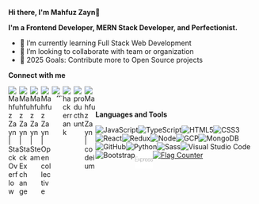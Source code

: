 **Hi there, I'm Mahfuz Zayn👋**

**I'm a Frontend Developer, MERN Stack Developer, and Perfectionist.**
- 🌱 I’m currently learning Full Stack Web Development
- 👯 I’m looking to collaborate with team or organization
- 🥅 2025 Goals: Contribute more to Open Source projects

**Connect with me**

[<img align="left" alt="Mahfuz Zayn | Stack Overflow" width="22px" src="https://cdn.jsdelivr.net/npm/simple-icons@3.4.0/icons/stackoverflow.svg" />][stackoverflow]
[<img align="left" alt="Mahfuz Zayn | Stack Exchange" width="22px" src="https://cdn.jsdelivr.net/npm/simple-icons@3.4.0/icons/stackexchange.svg" />][stackexchange]
[<img align="left" alt="Mahfuz Zayn | Steam" width="22px" src="https://cdn.jsdelivr.net/npm/simple-icons@3.4.0/icons/steam.svg" />][steam]
[<img align="left" alt="Mahfuz Zayn | Opencollective" width="22px" src="https://cdn.jsdelivr.net/npm/simple-icons@3.4.0/icons/opencollective.svg" />][opencollective]
[<img align="left" src="https://d2fltix0v2e0sb.cloudfront.net/dev-badge.svg" alt="official_dulin's DEV Profile" height="22" width="22">][dev.to]
[<img align="left" alt="hackerrank" width="22px" src="https://cdn.jsdelivr.net/npm/simple-icons@3.4.0/icons/hackerrank.svg" />][hackerrank]
[<img align="left" alt="producthunt" width="22px" src="https://cdn.jsdelivr.net/npm/simple-icons@3.4.0/icons/producthunt.svg" />][producthunt]
[<img align="left" alt="Mahfuz Zayn | codeium" width="22px" src="https://cdn.jsdelivr.net/npm/simple-icons@v13/icons/codeium.svg" />][codeium]


<br />
<br />

**Languages and Tools**

<div float="left">
<img align="left" alt="JavaScript" src="https://img.icons8.com/color/36/000000/javascript.png"/>
<img align="left" alt="TypeScript" src="https://img.icons8.com/color/36/000000/typescript.png"/>
<img align="left" alt="HTML5" src="https://img.icons8.com/color/36/000000/html-5.png"/>
<img align="left" alt="CSS3" src="https://img.icons8.com/color/36/000000/css3.png"/>
<img align="left" alt="React" src="https://img.icons8.com/plasticine/36/000000/react.png"/>
<img align="left" alt="Redux" src="https://img.icons8.com/color/36/000000/redux.png"/>
<img align="left" alt="Node" src="https://img.icons8.com/color/36/000000/nodejs.png"/>
<img align="left" alt="GCP" src="https://img.icons8.com/color/36/000000/google-cloud-platform.png"/>
<img align="left" alt="MongoDB" src="https://img.icons8.com/color/36/000000/mongodb.png"/>
<img align="left" alt="GitHub" src="https://img.icons8.com/fluent/36/000000/github.png"/>
<img align="left" alt="Python" src="https://img.icons8.com/color/36/000000/python.png"/>
<img align="left" alt="Sass" src="https://img.icons8.com/color/36/000000/sass.png"/>
<img align="left" alt="Visual Studio Code" src="https://img.icons8.com/fluent/36/000000/visual-studio-code-2019.png"/>
<img align="left" alt="Bootstrap" src="https://img.icons8.com/color/36/000000/bootstrap.png"/>
<img align="left" alt="Express" width="36px" src="https://raw.githubusercontent.com/github/explore/78df643247d429f6cc873026c0622819ad797942/topics/express/express.png" />
</div>

<!-- <br />
<br />
<br />
<br />


<!-- hide counter -->
<a href="https://info.flagcounter.com/ab0j"><img src="https://s11.flagcounter.com/count2/ab0j/bg_FFFFFF/txt_000000/border_CCCCCC/columns_6/maxflags_50/viewers_0/labels_1/pageviews_1/flags_0/percent_0/" alt="Flag Counter" width="0px" height="0px" border="0"></a>

[stackoverflow]: https://mahfuzzayn.verce.app
[stackexchange]: https://mahfuzzayn.verce.app
[steam]: https://mahfuzzayn.verce.app
[codewars]: https://mahfuzzayn.verce.app
[imgur]: https://mahfuzzayn.verce.app
[wikipedia]: https://mahfuzzayn.verce.app
[opencollective]: https://mahfuzzayn.verce.app
[dev.to]: https://mahfuzzayn.verce.app
[HackerRank]: https://mahfuzzayn.verce.app
[producthunt]: https://mahfuzzayn.verce.app
[soundcloud]: https://mahfuzzayn.verce.app
[codeium]: https://mahfuzzayn.verce.app

<br />
<br />
